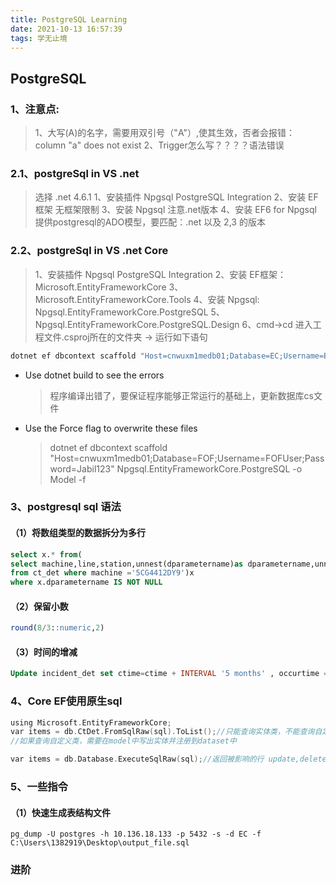 ```yaml
---
title: PostgreSQL Learning
date: 2021-10-13 16:57:39
tags: 学无止境
---
```


## PostgreSQL

### 1、注意点:

> 1、大写(A)的名字，需要用双引号（"A"）,使其生效，否者会报错： column "a" does not exist
2、Trigger怎么写？？？？语法错误

### 2.1、postgreSql in VS .net

> 选择 .net 4.6.1
1、安装插件 Npgsql PostgreSQL Integration
2、安装 EF框架 无框架限制
3、安装 Npgsql 注意.net版本
4、安装 EF6 for Npgsql 提供postgresql的ADO模型，要匹配：.net 以及 2,3 的版本

### 2.2、postgreSql in VS .net Core

>1、安装插件 Npgsql PostgreSQL Integration
2、安装 EF框架：Microsoft.EntityFrameworkCore
3、Microsoft.EntityFrameworkCore.Tools
4、安装 Npgsql: Npgsql.EntityFrameworkCore.PostgreSQL
5、Npgsql.EntityFrameworkCore.PostgreSQL.Design
6、cmd->cd 进入工程文件.csproj所在的文件夹 -> 运行如下语句

```C
dotnet ef dbcontext scaffold "Host=cnwuxm1medb01;Database=EC;Username=ECUser;Password=Jabil123" Npgsql.EntityFrameworkCore.PostgreSQL -o Model
```

- Use dotnet build to see the errors
    >程序编译出错了，要保证程序能够正常运行的基础上，更新数据库cs文件
- Use the Force flag to overwrite these files
    >dotnet ef dbcontext scaffold "Host=cnwuxm1medb01;Database=FOF;Username=FOFUser;Password=Jabil123" Npgsql.EntityFrameworkCore.PostgreSQL -o Model -f

### 3、postgresql sql 语法

#### （1）将数组类型的数据拆分为多行

```sql
select x.* from(
select machine,line,station,unnest(dparametername)as dparametername,unnest(dparametervalue)as dparametervalue 
from ct_det where machine ='5CG4412DY9')x
where x.dparametername IS NOT NULL
```

#### （2）保留小数

```sql
round(8/3::numeric,2)
```

#### （3）时间的增减

```sql
Update incident_det set ctime=ctime + INTERVAL '5 months' , occurtime =occurtime + INTERVAL '5 months' ,finishtime=finishtime + INTERVAL '5 months' , repairtime=repairtime + INTERVAL '5 months'  where project='M58'  and calcdowntime=true AND machine='JPF-P15028' 
```


### 4、Core EF使用原生sql

```C
using Microsoft.EntityFrameworkCore;
var items = db.CtDet.FromSqlRaw(sql).ToList();//只能查询实体类，不能查询自定义类 select
//如果查询自定义类，需要在model中写出实体并注册到dataset中

var items = db.Database.ExecuteSqlRaw(sql);//返回被影响的行 update,delete,insert
```

### 5、一些指令

#### （1）快速生成表结构文件

```
pg_dump -U postgres -h 10.136.18.133 -p 5432 -s -d EC -f C:\Users\1382919\Desktop\output_file.sql

```

### 进阶